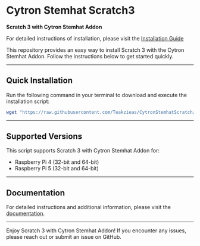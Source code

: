 # Cytron Stemhat Scratch3

**Scratch 3 with Cytron Stemhat Addon**

For detailed instructions of installation, please visit the [Installation Guide](https://github.com/Teakzieas/CytronStemhatScratch/blob/main/Docs/InstallationGuide.pdf)

This repository provides an easy way to install Scratch 3 with the Cytron Stemhat Addon. Follow the instructions below to get started quickly.

---

## **Quick Installation**

Run the following command in your terminal to download and execute the installation script:

```bash
wget "https://raw.githubusercontent.com/Teakzieas/CytronStemhatScratch/main/install.sh?$(date +%s)" -O install.sh && chmod +x install.sh && ./install.sh
```

---

## **Supported Versions**

This script supports Scratch 3 with Cytron Stemhat Addon for:
- Raspberry Pi 4 (32-bit and 64-bit)
- Raspberry Pi 5 (32-bit and 64-bit)

---

## **Documentation**

For detailed instructions and additional information, please visit the [documentation](https://github.com/Teakzieas/CytronStemhatScratch/blob/main/Docs/Documentation.pdf).

---

Enjoy Scratch 3 with Cytron Stemhat Addon! If you encounter any issues, please reach out or submit an issue on GitHub.
